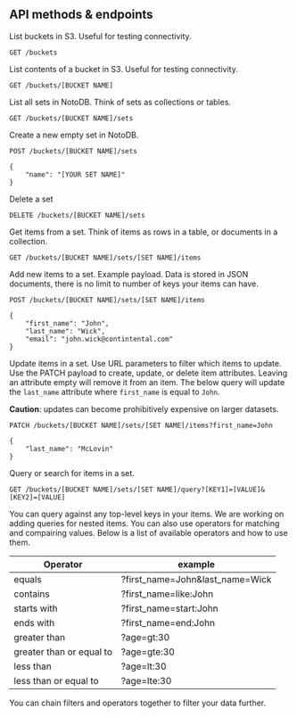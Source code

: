 
## API methods & endpoints

List buckets in S3. Useful for testing connectivity.

```
GET /buckets
```

List contents of a bucket in S3. Useful for testing connectivity.

```
GET /buckets/[BUCKET NAME]
```

List all sets in NotoDB. Think of sets as collections or tables.

```
GET /buckets/[BUCKET NAME]/sets
```

Create a new empty set in NotoDB.

```
POST /buckets/[BUCKET NAME]/sets

{
    "name": "[YOUR SET NAME]"
}
```

Delete a set

```
DELETE /buckets/[BUCKET NAME]/sets
```

Get items from a set. Think of items as rows in a table, or documents in a collection.

```
GET /buckets/[BUCKET NAME]/sets/[SET NAME]/items
```

Add new items to a set. Example payload. Data is stored in JSON documents, there is no limit to number of keys your items can have.

```
POST /buckets/[BUCKET NAME]/sets/[SET NAME]/items

{
    "first_name": "John",
    "last_name": "Wick",
    "email": "john.wick@contintental.com"
}
```
Update items in a set. Use URL parameters to filter which items to update. Use the PATCH payload to create, update, or delete item attributes. Leaving an attribute empty will remove it from an item. The below query will update the `last_name` attribute where `first_name` is equal to `John`.


**Caution**: updates can become prohibitively expensive on larger datasets. 

```
PATCH /buckets/[BUCKET NAME]/sets/[SET NAME]/items?first_name=John

{
    "last_name": "McLovin"
}
```

Query or search for items in a set.

```
GET /buckets/[BUCKET NAME]/sets/[SET NAME]/query?[KEY1]=[VALUE]&[KEY2]=[VALUE]

```
You can query against any top-level keys in your items. We are working on adding queries for nested items. You can also use operators for matching and compairing values. Below is a list of available operators and how to use them.

Operator | example
--- | ---
equals | ?first_name=John&last_name=Wick 
contains | ?first_name=like:John 
starts with | ?first_name=start:John 
ends with | ?first_name=end:John 
greater than | ?age=gt:30 
greater than or equal to | ?age=gte:30 
less than | ?age=lt:30 
less than or equal to | ?age=lte:30 

You can chain filters and operators together to filter your data further.
